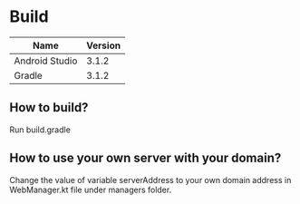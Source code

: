 # Build

Name | Version
------------ | -------------
Android Studio | 3.1.2
Gradle | 3.1.2


## How to build?

Run build.gradle


## How to use your own server with your domain?
Change the value of variable serverAddress to your own domain address in WebManager.kt file under managers folder.
